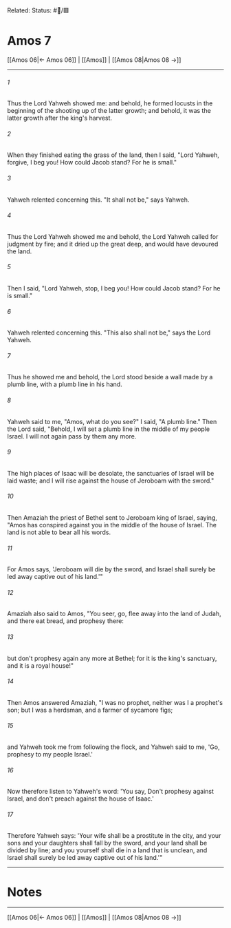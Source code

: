 Related:
Status: #📖/🟥
# Amos 7

[[Amos 06|← Amos 06]] | [[Amos]] | [[Amos 08|Amos 08 →]]
***



###### 1 
Thus the Lord Yahweh showed me: and behold, he formed locusts in the beginning of the shooting up of the latter growth; and behold, it was the latter growth after the king's harvest. 

###### 2 
When they finished eating the grass of the land, then I said, "Lord Yahweh, forgive, I beg you! How could Jacob stand? For he is small." 

###### 3 
Yahweh relented concerning this. "It shall not be," says Yahweh. 

###### 4 
Thus the Lord Yahweh showed me and behold, the Lord Yahweh called for judgment by fire; and it dried up the great deep, and would have devoured the land. 

###### 5 
Then I said, "Lord Yahweh, stop, I beg you! How could Jacob stand? For he is small." 

###### 6 
Yahweh relented concerning this. "This also shall not be," says the Lord Yahweh. 

###### 7 
Thus he showed me and behold, the Lord stood beside a wall made by a plumb line, with a plumb line in his hand. 

###### 8 
Yahweh said to me, "Amos, what do you see?" I said, "A plumb line." Then the Lord said, "Behold, I will set a plumb line in the middle of my people Israel. I will not again pass by them any more. 

###### 9 
The high places of Isaac will be desolate, the sanctuaries of Israel will be laid waste; and I will rise against the house of Jeroboam with the sword." 

###### 10 
Then Amaziah the priest of Bethel sent to Jeroboam king of Israel, saying, "Amos has conspired against you in the middle of the house of Israel. The land is not able to bear all his words. 

###### 11 
For Amos says, 'Jeroboam will die by the sword, and Israel shall surely be led away captive out of his land.'" 

###### 12 
Amaziah also said to Amos, "You seer, go, flee away into the land of Judah, and there eat bread, and prophesy there: 

###### 13 
but don't prophesy again any more at Bethel; for it is the king's sanctuary, and it is a royal house!" 

###### 14 
Then Amos answered Amaziah, "I was no prophet, neither was I a prophet's son; but I was a herdsman, and a farmer of sycamore figs; 

###### 15 
and Yahweh took me from following the flock, and Yahweh said to me, 'Go, prophesy to my people Israel.' 

###### 16 
Now therefore listen to Yahweh's word: 'You say, Don't prophesy against Israel, and don't preach against the house of Isaac.' 

###### 17 
Therefore Yahweh says: 'Your wife shall be a prostitute in the city, and your sons and your daughters shall fall by the sword, and your land shall be divided by line; and you yourself shall die in a land that is unclean, and Israel shall surely be led away captive out of his land.'"

---
# Notes


***
[[Amos 06|← Amos 06]] | [[Amos]] | [[Amos 08|Amos 08 →]]
